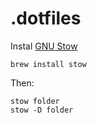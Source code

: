 # .dotfiles

Instal [GNU Stow](https://www.gnu.org/software/stow/)

```console
brew install stow
```

Then:

```console
stow folder
stow -D folder
```

